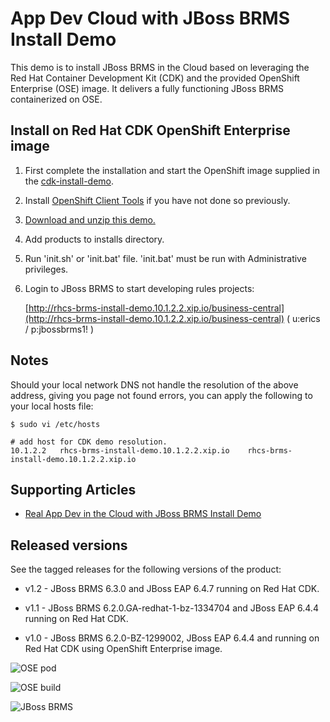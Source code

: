 App Dev Cloud with JBoss BRMS Install Demo 
==========================================
This demo is to install JBoss BRMS in the Cloud based on leveraging the Red Hat Container Development Kit (CDK) and the
provided OpenShift Enterprise (OSE) image. It delivers a fully functioning JBoss BRMS containerized on OSE.


Install on Red Hat CDK OpenShift Enterprise image
-------------------------------------------------
1. First complete the installation and start the OpenShift image supplied in the [cdk-install-demo](https://github.com/redhatdemocentral/cdk-install-demo).

2. Install [OpenShift Client Tools](https://developers.openshift.com/managing-your-applications/client-tools.html) if you have not done so previously.

3. [Download and unzip this demo.](https://github.com/redhatdemocentral/rhcs-brms-install-demo/archive/master.zip)

4. Add products to installs directory.

5. Run 'init.sh' or 'init.bat' file. 'init.bat' must be run with Administrative privileges.

6. Login to JBoss BRMS to start developing rules projects:

    [http://rhcs-brms-install-demo.10.1.2.2.xip.io/business-central](http://rhcs-brms-install-demo.10.1.2.2.xip.io/business-central)
    ( u:erics / p:jbossbrms1! )


Notes
-----
Should your local network DNS not handle the resolution of the above address, giving you page not found errors, you can apply the
following to your local hosts file:

```
$ sudo vi /etc/hosts

# add host for CDK demo resolution.
10.1.2.2   rhcs-brms-install-demo.10.1.2.2.xip.io    rhcs-brms-install-demo.10.1.2.2.xip.io
```


Supporting Articles
-------------------
- [Real App Dev in the Cloud with JBoss BRMS Install Demo](http://www.schabell.org/2016/03/real-appdev-in-cloud-jboss-brms-install-demo.html)


Released versions
-----------------
See the tagged releases for the following versions of the product:

- v1.2 - JBoss BRMS 6.3.0 and JBoss EAP 6.4.7 running on Red Hat CDK.

- v1.1 - JBoss BRMS 6.2.0.GA-redhat-1-bz-1334704 and JBoss EAP 6.4.4 running on Red Hat CDK.

- v1.0 - JBoss BRMS 6.2.0-BZ-1299002, JBoss EAP 6.4.4 and running on Red Hat CDK using OpenShift Enterprise image. 

![OSE pod](https://github.com/redhatdemocentral/rhcs-brms-install-demo/blob/master/docs/demo-images/rhcs-brms-pod.png?raw=true)

![OSE build](https://github.com/redhatdemocentral/rhcs-brms-install-demo/blob/master/docs/demo-images/rhcs-brms-build.png?raw=true)

![JBoss BRMS](https://github.com/redhatdemocentral/rhcs-brms-install-demo/blob/master/docs/demo-images/jboss-brms.png?raw=true)
